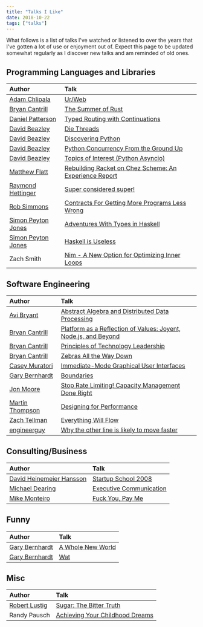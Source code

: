 ```yaml
---
title: "Talks I Like"
date: 2018-10-22
tags: ["talks"]
---
```


What follows is a list of talks I've watched or listened to over the
years that I've gotten a lot of use or enjoyment out of.  Expect this
page to be updated somewhat regularly as I discover new talks and am
reminded of old ones.

## Programming Languages and Libraries

| Author               | Talk                                                     |
| :---                 | :---                                                     |
| [Adam Chlipala]      | [Ur/Web]                                                 |
| [Bryan Cantrill]     | [The Summer of Rust]                                     |
| [Daniel Patterson]   | [Typed Routing with Continuations]                       |
| [David Beazley]      | [Die Threads]                                            |
| [David Beazley]      | [Discovering Python]                                     |
| [David Beazley]      | [Python Concurrency From the Ground Up]                  |
| [David Beazley]      | [Topics of Interest (Python Asyncio)]                    |
| [Matthew Flatt]      | [Rebuilding Racket on Chez Scheme: An Experience Report] |
| [Raymond Hettinger]  | [Super considered super!]                                |
| [Rob Simmons]        | [Contracts For Getting More Programs Less Wrong]         |
| [Simon Peyton Jones] | [Adventures With Types in Haskell]                       |
| [Simon Peyton Jones] | [Haskell is Useless]                                     |
| Zach Smith           | [Nim - A New Option for Optimizing Inner Loops]          |

## Software Engineering

| Author            | Talk                                                              |
| :---              | :---                                                              |
| [Avi Bryant]      | [Abstract Algebra and Distributed Data Processing]                |
| [Bryan Cantrill]  | [Platform as a Reflection of Values: Joyent, Node.js, and Beyond] |
| [Bryan Cantrill]  | [Principles of Technology Leadership]                             |
| [Bryan Cantrill]  | [Zebras All the Way Down]                                         |
| [Casey Muratori]  | [Immediate-Mode Graphical User Interfaces]                        |
| [Gary Bernhardt]  | [Boundaries]                                                      |
| [Jon Moore]       | [Stop Rate Limiting! Capacity Management Done Right]              |
| [Martin Thompson] | [Designing for Performance]                                       |
| [Zach Tellman]    | [Everything Will Flow]                                            |
| [engineerguy]     | [Why the other line is likely to move faster]                     |

## Consulting/Business

| Author                     | Talk                      |
| :---                       | :---                      |
| [David Heinemeier Hansson] | [Startup School 2008]     |
| [Michael Dearing]          | [Executive Communication] |
| [Mike Monteiro]            | [Fuck You, Pay Me]        |

## Funny

| Author           | Talk                |
| :---             | :---                |
| [Gary Bernhardt] | [A Whole New World] |
| [Gary Bernhardt] | [Wat]               |

## Misc

| Author          | Talk                              |
| :---            | :---                              |
| [Robert Lustig] | [Sugar: The Bitter Truth]         |
| Randy Pausch    | [Achieving Your Childhood Dreams] |


[A Whole New World]: https://www.destroyallsoftware.com/talks/a-whole-new-world
[Abstract Algebra and Distributed Data Processing]: https://www.youtube.com/watch?v=cMY1KVrJk0w
[Achieving Your Childhood Dreams]: https://www.youtube.com/watch?v=ji5_MqicxSo
[Adam Chlipala]: http://adam.chlipala.net/
[Adventures With Types in Haskell]: https://www.youtube.com/watch?v=6COvD8oynmI
[Avi Bryant]: https://twitter.com/avibryant
[Boundaries]: https://www.destroyallsoftware.com/talks/boundaries
[Bryan Cantrill]: http://dtrace.org/blogs/
[Casey Muratori]: https://mollyrocket.com/
[Contracts For Getting More Programs Less Wrong]: https://www.youtube.com/watch?v=lNITrPhl2_A
[Daniel Patterson]: http://positiondev.com/
[David Beazley]: http://dabeaz.com/
[David Heinemeier Hansson]: http://david.heinemeierhansson.com/
[Designing for Performance]: https://www.youtube.com/watch?v=03GsLxVdVzU
[Die Threads]: https://www.youtube.com/watch?v=U66KuyD3T0M
[Discovering Python]: https://www.youtube.com/watch?v=RZ4Sn-Y7AP8
[Everything Will Flow]: https://www.youtube.com/watch?v=1bNOO3xxMc0
[Executive Communication]: https://www.heavybit.com/library/video/executive-communication/
[Fuck You, Pay Me]: https://www.youtube.com/watch?v=jVkLVRt6c1U&index=34&list=LLHn3px69jb1bx5EOWyCIgFg&t=0s
[Gary Bernhardt]: https://www.destroyallsoftware.com
[Haskell is Useless]: https://www.youtube.com/watch?v=iSmkqocn0oQ
[Immediate-Mode Graphical User Interfaces]: https://www.youtube.com/watch?v=Z1qyvQsjK5Y
[Jon Moore]: https://twitter.com/jon_moore
[Martin Thompson]: https://twitter.com/mjpt777
[Matthew Flatt]: http://www.cs.utah.edu/~mflatt/
[Michael Dearing]: https://twitter.com/mcgd
[Mike Monteiro]: https://muledesign.com/
[Nim - A New Option for Optimizing Inner Loops]: https://www.youtube.com/watch?v=IVgNVJdizHg
[Platform as a Reflection of Values: Joyent, Node.js, and Beyond]: https://vimeo.com/230142234
[Principles of Technology Leadership]: https://www.youtube.com/watch?v=9QMGAtxUlAc
[Python Concurrency From the Ground Up]: https://www.youtube.com/watch?v=MCs5OvhV9S4
[Raymond Hettinger]: https://twitter.com/raymondh
[Rebuilding Racket on Chez Scheme: An Experience Report]: https://www.youtube.com/watch?v=t09AJUK6IiM
[Rob Simmons]: https://calculem.us/
[Robert Lustig]: http://www.robertlustig.com/
[Simon Peyton Jones]: https://www.microsoft.com/en-us/research/people/simonpj/
[Startup School 2008]: https://www.youtube.com/watch?v=0CDXJ6bMkMY
[Stop Rate Limiting! Capacity Management Done Right]: https://www.youtube.com/watch?v=m64SWl9bfvk
[Sugar: The Bitter Truth]: https://www.youtube.com/watch?v=dBnniua6-oM
[Super considered super!]: https://www.youtube.com/watch?v=EiOglTERPEo
[The Summer of Rust]: https://www.youtube.com/watch?v=LjFM8vw3pbU
[Topics of Interest (Python Asyncio)]: https://www.youtube.com/watch?v=ZzfHjytDceU
[Typed Routing With Continuations]: https://www.youtube.com/watch?v=tQI2JJwD_ZY
[Ur/Web]: https://www.youtube.com/watch?v=8n5ubDe9FAA
[Wat]: https://www.destroyallsoftware.com/talks/wat
[Why the other line is likely to move faster]: https://www.youtube.com/watch?v=F5Ri_HhziI0
[Zach Tellman]: https://ideolalia.com/
[Zebras All the Way Down]: https://www.youtube.com/watch?v=fE2KDzZaxvE
[engineerguy]: https://www.youtube.com/channel/UC2bkHVIDjXS7sgrgjFtzOXQ
